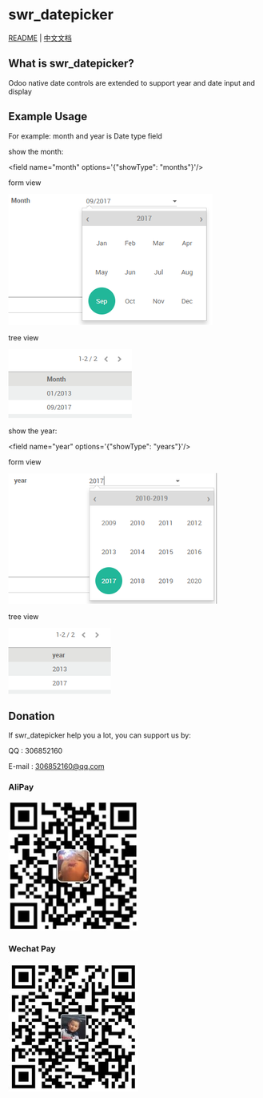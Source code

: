 # swr_datepicker

[README](README.md) | [中文文档](README_zh.md)

## What is swr_datepicker?

Odoo native date controls are extended to support year and date input and display

## Example Usage

For example: month and year is Date type field

show the month:

&lt;field name="month" options='{"showType": "months"}'/&gt;

form view

![donation-month](/doc/pic/month.png)

tree view

![donation-month-list](/doc/pic/month_list.png)

show the year:

&lt;field name="year" options='{"showType": "years"}'/&gt;


form view

![donation-year](/doc/pic/year.png)

tree view

![donation-year-list](/doc/pic/year_list.png)

## Donation

If swr_datepicker help you a lot, you can support us by:

QQ : 306852160

E-mail : 306852160@qq.com

### AliPay

![donation-alipay](/doc/pic/AliPay.jpg)

### Wechat Pay

![donation-wechatpay](/doc/pic/WechatPay.jpg)
